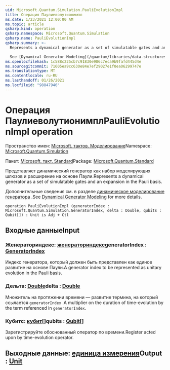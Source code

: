 ```yaml
---
uid: Microsoft.Quantum.Simulation.PauliEvolutionImpl
title: Операция Паулиеволутионимпл
ms.date: 1/23/2021 12:00:00 AM
ms.topic: article
qsharp.kind: operation
qsharp.namespace: Microsoft.Quantum.Simulation
qsharp.name: PauliEvolutionImpl
qsharp.summary: >-
  Represents a dynamical generator as a set of simulatable gates and an expansion in the Pauli basis.

  See [Dynamical Generator Modeling](/quantum/libraries/data-structures#dynamical-generator-modeling) for more details.
ms.openlocfilehash: 1c588c225cb7c91830e986c7eca9b9fafd445d4e
ms.sourcegitcommit: 71605ea9cc630e84e7ef29027e1f0ea06299747e
ms.translationtype: MT
ms.contentlocale: ru-RU
ms.lasthandoff: 01/26/2021
ms.locfileid: "98847946"
---
```

# <a name="paulievolutionimpl-operation"></a><span data-ttu-id="2843d-102">Операция Паулиеволутионимпл</span><span class="sxs-lookup"><span data-stu-id="2843d-102">PauliEvolutionImpl operation</span></span>

<span data-ttu-id="2843d-103">Пространство имен: [Microsoft. тактов. Моделирование](xref:Microsoft.Quantum.Simulation)</span><span class="sxs-lookup"><span data-stu-id="2843d-103">Namespace: [Microsoft.Quantum.Simulation](xref:Microsoft.Quantum.Simulation)</span></span>

<span data-ttu-id="2843d-104">Пакет: [Microsoft. такт. Standard](https://nuget.org/packages/Microsoft.Quantum.Standard)</span><span class="sxs-lookup"><span data-stu-id="2843d-104">Package: [Microsoft.Quantum.Standard](https://nuget.org/packages/Microsoft.Quantum.Standard)</span></span>


<span data-ttu-id="2843d-105">Представляет динамический генератор как набор моделирующих шлюзов и расширение на основе Паули.</span><span class="sxs-lookup"><span data-stu-id="2843d-105">Represents a dynamical generator as a set of simulatable gates and an expansion in the Pauli basis.</span></span>

<span data-ttu-id="2843d-106">Дополнительные сведения см. в разделе [динамическое моделирование генератора](/quantum/libraries/data-structures#dynamical-generator-modeling) .</span><span class="sxs-lookup"><span data-stu-id="2843d-106">See [Dynamical Generator Modeling](/quantum/libraries/data-structures#dynamical-generator-modeling) for more details.</span></span>

```qsharp
operation PauliEvolutionImpl (generatorIndex : Microsoft.Quantum.Simulation.GeneratorIndex, delta : Double, qubits : Qubit[]) : Unit is Adj + Ctl
```


## <a name="input"></a><span data-ttu-id="2843d-107">Входные данные</span><span class="sxs-lookup"><span data-stu-id="2843d-107">Input</span></span>

### <a name="generatorindex--generatorindex"></a><span data-ttu-id="2843d-108">Женераториндекс: [женераториндекс](xref:Microsoft.Quantum.Simulation.GeneratorIndex)</span><span class="sxs-lookup"><span data-stu-id="2843d-108">generatorIndex : [GeneratorIndex](xref:Microsoft.Quantum.Simulation.GeneratorIndex)</span></span>

<span data-ttu-id="2843d-109">Индекс генератора, который должен быть представлен как единое развитие на основе Паули.</span><span class="sxs-lookup"><span data-stu-id="2843d-109">A generator index to be represented as unitary evolution in the Pauli basis.</span></span>


### <a name="delta--double"></a><span data-ttu-id="2843d-110">Дельта: [Double](xref:microsoft.quantum.lang-ref.double)</span><span class="sxs-lookup"><span data-stu-id="2843d-110">delta : [Double](xref:microsoft.quantum.lang-ref.double)</span></span>

<span data-ttu-id="2843d-111">Множитель на протяжении времени — развитие термина, на который ссылается `generatorIndex` .</span><span class="sxs-lookup"><span data-stu-id="2843d-111">A multiplier on the duration of time-evolution by the term referenced in `generatorIndex`.</span></span>


### <a name="qubits--qubit"></a><span data-ttu-id="2843d-112">Кубитс: [кубит](xref:microsoft.quantum.lang-ref.qubit)[]</span><span class="sxs-lookup"><span data-stu-id="2843d-112">qubits : [Qubit](xref:microsoft.quantum.lang-ref.qubit)[]</span></span>

<span data-ttu-id="2843d-113">Зарегистрируйте обоснованный оператор по времени.</span><span class="sxs-lookup"><span data-stu-id="2843d-113">Register acted upon by time-evolution operator.</span></span>



## <a name="output--unit"></a><span data-ttu-id="2843d-114">Выходные данные: [единица измерения](xref:microsoft.quantum.lang-ref.unit)</span><span class="sxs-lookup"><span data-stu-id="2843d-114">Output : [Unit](xref:microsoft.quantum.lang-ref.unit)</span></span>

